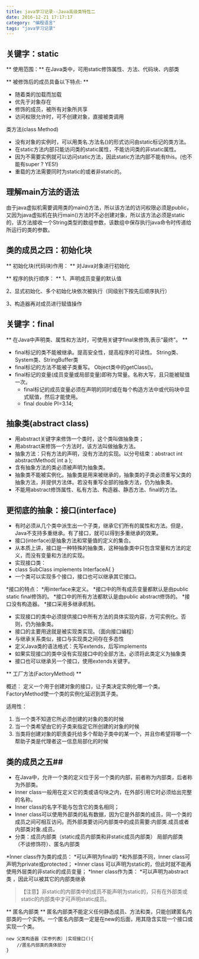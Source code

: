 ```yaml
---
title: java学习记录--Java高级类特性二
date: 2016-12-21 17:17:17
category: "编程语言"
tags: "java学习记录"
---
```

## 关键字：static  

** 使用范围：**
在Java类中，可用static修饰属性、方法、代码块、内部类

** 被修饰后的成员具备以下特点: ** 
* 随着类的加载而加载
* 优先于对象存在
* 修饰的成员，被所有对象所共享
* 访问权限允许时，可不创建对象，直接被类调用

类方法(class Method) 
* 没有对象的实例时，可以用类名.方法名()的形式访问由static标记的类方法。
* 在static方法内部只能访问类的static属性，不能访问类的非static属性。
* 因为不需要实例就可以访问static方法，因此static方法内部不能有this。(也不能有super ? YES!)
* 重载的方法需要同时为static的或者非static的。

## 理解main方法的语法  
由于java虚拟机需要调用类的main()方法，所以该方法的访问权限必须是public，又因为java虚拟机在执行main()方法时不必创建对象，所以该方法必须是static的，该方法接收一个String类型的数组参数，该数组中保存执行java命令时传递给所运行的类的参数。 

## 类的成员之四：初始化块

** 初始化块(代码块)作用： **
对Java对象进行初始化
 
** 程序的执行顺序： **
1、声明成员变量的默认值
	

2、显式初始化、多个初始化块依次被执行（同级别下按先后顺序执行）
	

3、构造器再对成员进行赋值操作


## 关键字：final

** 在Java中声明类、属性和方法时，可使用关键字final来修饰,表示“最终”。 **
* final标记的类不能被继承。提高安全性，提高程序的可读性。 
String类、System类、StringBuffer类
* final标记的方法不能被子类重写。
Object类中的getClass()。
* final标记的变量(成员变量或局部变量)即称为常量。名称大写，且只能被赋值一次。
	* final标记的成员变量必须在声明的同时或在每个构造方法中或代码块中显式赋值，然后才能使用。
	* final double PI=3.14;


## 抽象类(abstract class)

* 用abstract关键字来修饰一个类时，这个类叫做抽象类；
* 用abstract来修饰一个方法时，该方法叫做抽象方法。
* 抽象方法：只有方法的声明，没有方法的实现。以分号结束：abstract int abstractMethod( int a );
* 含有抽象方法的类必须被声明为抽象类。
* 抽象类不能被实例化。抽象类是用来被继承的，抽象类的子类必须重写父类的抽象方法，并提供方法体。若没有重写全部的抽象方法，仍为抽象类。
* 不能用abstract修饰属性、私有方法、构造器、静态方法、final的方法。

## 更彻底的抽象：接口(interface)

* 有时必须从几个类中派生出一个子类，继承它们所有的属性和方法。但是，Java不支持多重继承。有了接口，就可以得到多重继承的效果。
* 接口(interface)是抽象方法和常量值的定义的集合。
* 从本质上讲，接口是一种特殊的抽象类，这种抽象类中只包含常量和方法的定义，而没有变量和方法的实现。
* 实现接口类：
* class SubClass implements InterfaceA{ }
* 一个类可以实现多个接口，接口也可以继承其它接口。

*接口的特点：
	*用interface来定义。
	*接口中的所有成员变量都默认是由public static final修饰的。
	*接口中的所有方法都默认是由public abstract修饰的。
	*接口没有构造器。
	*接口采用多继承机制。

* 实现接口的类中必须提供接口中所有方法的具体实现内容，方可实例化。否则，仍为抽象类。
* 接口的主要用途就是被实现类实现。（面向接口编程）
* 与继承关系类似，接口与实现类之间存在多态性
* 定义Java类的语法格式：先写extends，后写implements
* 如果实现接口的类中没有实现接口中的全部方法，必须将此类定义为抽象类 
* 接口也可以继承另一个接口，使用extends关键字。


** 工厂方法(FactoryMethod)  **

概述：
定义一个用于创建对象的接口，让子类决定实例化哪一个类。FactoryMethod使一个类的实例化延迟到其子类。

适用性：
1. 当一个类不知道它所必须创建的对象的类的时候
2. 当一个类希望由它的子类来指定它所创建的对象的时候 
3. 当类将创建对象的职责委托给多个帮助子类中的某一个，并且你希望将哪一个帮助子类是代理者这一信息局部化的时候


## 类的成员之五## 

* 在Java中，允许一个类的定义位于另一个类的内部，前者称为内部类，后者称为外部类。
* Inner class一般用在定义它的类或语句块之内，在外部引用它时必须给出完整的名称。
* Inner class的名字不能与包含它的类名相同；
* Inner class可以使用外部类的私有数据，因为它是外部类的成员，同一个类的成员之间可相互访问。而外部类要访问内部类中的成员需要:内部类.成员或者内部类对象.成员。
* 分类：成员内部类（static成员内部类和非static成员内部类）
	     局部内部类（不谈修饰符）、匿名内部类

*Inner class作为类的成员：
	*可以声明为final的
	*和外部类不同，Inner class可声明为private或protected；
	*Inner class 可以声明为static的，但此时就不能再使用外层类的非static的成员变量；
*Inner class作为类：
	*可以声明为abstract类 ，因此可以被其它的内部类继承

> 【注意】非static的内部类中的成员不能声明为static的，只有在外部类或static的内部类中才可声明static成员。

** 匿名内部类 **
匿名内部类不能定义任何静态成员、方法和类，只能创建匿名内部类的一个实例。一个匿名内部类一定是在new的后面，用其隐含实现一个接口或实现一个类。
```
new 父类构造器（实参列表）|实现接口(){
    //匿名内部类的类体部分
}
```